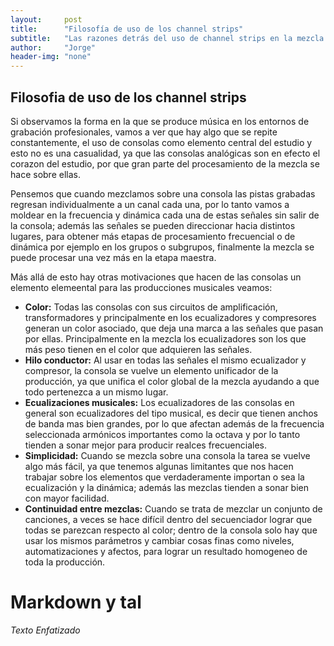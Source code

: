```yaml
---
layout:     post
title:      "Filosofía de uso de los channel strips"
subtitle:   "Las razones detrás del uso de channel strips en la mezcla digital"
author:     "Jorge"
header-img: "none"
---
```


## Filosofia de uso de los channel strips

Si observamos la forma en la que se produce música en los entornos de grabación profesionales, vamos a ver que hay algo que se repite constantemente, el uso de consolas como elemento central del estudio y esto no es una casualidad, ya que las consolas analógicas son en efecto el corazon del estudio, por que gran parte del procesamiento de la mezcla se hace sobre ellas.

Pensemos que cuando mezclamos sobre una consola las pistas grabadas regresan individualmente a un canal cada una, por lo tanto vamos a moldear en la frecuencia y dinámica cada una de estas señales sin salir de la consola; además las señales se pueden direccionar hacia distintos lugares, para obtener más etapas de procesamiento frecuencial o de dinámica por ejemplo en los grupos o subgrupos, finalmente la mezcla se puede procesar una vez más en la etapa maestra.

Más allá de esto hay otras motivaciones que hacen de las consolas un elemento elemeental para las producciones musicales veamos:

- **Color:** Todas las consolas con sus circuitos de amplificación, transformadores y principalmente en los ecualizadores y compresores generan un color asociado, que deja una marca a las señales que pasan por ellas. Principalmente en la mezcla los ecualizadores son los que más peso tienen en el color que adquieren las señales.
- **Hilo conductor:** Al usar en todas las señales el mismo ecualizador y compresor, la consola se vuelve un elemento unificador de la producción, ya que unifica el color global de la mezcla ayudando a que todo pertenezca a un mismo lugar. 
- **Ecualizaciones musicales:** Los ecualizadores de las consolas en general son ecualizadores del tipo musical, es decir que tienen anchos de banda mas bien grandes, por lo que afectan además de la frecuencia seleccionada armónicos importantes como la octava y por lo tanto tienden a sonar mejor para producir realces frecuenciales. 
- **Simplicidad:** Cuando se mezcla sobre una consola la tarea se vuelve algo más fácil, ya que tenemos algunas limitantes que nos hacen trabajar sobre los elementos que verdaderamente importan o sea la ecualización y la dinámica; además las mezclas tienden a sonar bien con mayor facilidad.
- **Continuidad entre mezclas:** Cuando se trata de mezclar un conjunto de canciones, a veces se hace difícil dentro del secuenciador lograr que todas se parezcan respecto al color; dentro de la consola solo hay que usar los mismos parámetros y cambiar cosas finas como niveles, automatizaciones y afectos, para lograr un resultado homogeneo de toda la producción.

# Markdown y tal

_Texto Enfatizado_
